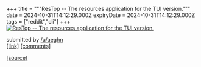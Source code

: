 +++
title = """ResTop -- The resources application for the TUI version."""
date = 2024-10-31T14:12:29.000Z
expiryDate = 2024-10-31T14:12:29.000Z
tags = ["reddit","cli"]
+++
[![ResTop -- The resources application for the TUI version.](https://external-preview.redd.it/NGR4c205NndtM3lkMUVlZuVULPnyEeXC2Fv2bFBRK3xcgnW-W6Rd64CAfapJ.png?width=640&crop=smart&auto=webp&s=15e597d4bf4b8b9f1b12448d9d418455e774cf22 "ResTop -- The resources application for the TUI version.")](https://www.reddit.com/r/commandline/comments/1ggfhqr/restop_the_resources_application_for_the_tui/)

submitted by [/u/aeghn](https://www.reddit.com/user/aeghn)  
[\[link\]](https://v.redd.it/zadym06wm3yd1) [\[comments\]](https://www.reddit.com/r/commandline/comments/1ggfhqr/restop_the_resources_application_for_the_tui/)

[[source]](https://www.reddit.com/r/commandline/comments/1ggfhqr/restop_the_resources_application_for_the_tui/)
